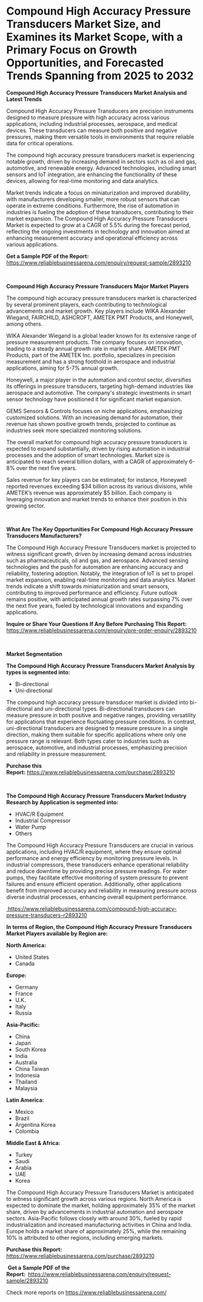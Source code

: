 <p><h1>Compound High Accuracy Pressure Transducers Market Size, and Examines its Market Scope, with a Primary Focus on Growth Opportunities, and Forecasted Trends Spanning from 2025 to 2032</h1></p><p><strong>Compound High Accuracy Pressure Transducers Market Analysis and Latest Trends</strong></p>
<p><p>Compound High Accuracy Pressure Transducers are precision instruments designed to measure pressure with high accuracy across various applications, including industrial processes, aerospace, and medical devices. These transducers can measure both positive and negative pressures, making them versatile tools in environments that require reliable data for critical operations.</p><p>The compound high accuracy pressure transducers market is experiencing notable growth, driven by increasing demand in sectors such as oil and gas, automotive, and renewable energy. Advanced technologies, including smart sensors and IoT integration, are enhancing the functionality of these devices, allowing for real-time monitoring and data analytics.</p><p>Market trends indicate a focus on miniaturization and improved durability, with manufacturers developing smaller, more robust sensors that can operate in extreme conditions. Furthermore, the rise of automation in industries is fueling the adoption of these transducers, contributing to their market expansion. The Compound High Accuracy Pressure Transducers Market is expected to grow at a CAGR of 5.5% during the forecast period, reflecting the ongoing investments in technology and innovation aimed at enhancing measurement accuracy and operational efficiency across various applications.</p></p>
<p><strong>Get a Sample PDF of the Report:&nbsp;</strong> <a href="https://www.reliablebusinessarena.com/enquiry/request-sample/2893210?utm_campaign=2928&utm_medium=2&utm_source=Github&utm_content=ia&utm_term=15032025&utm_id=compound-high-accuracy-pressure-transducers">https://www.reliablebusinessarena.com/enquiry/request-sample/2893210</a></p>
<p>&nbsp;</p>
<p><strong>Compound High Accuracy Pressure Transducers Major Market Players</strong></p>
<p><p>The compound high accuracy pressure transducers market is characterized by several prominent players, each contributing to technological advancements and market growth. Key players include WIKA Alexander Wiegand, FAIRCHILD, ASHCROFT, AMETEK PMT Products, and Honeywell, among others. </p><p>WIKA Alexander Wiegand is a global leader known for its extensive range of pressure measurement products. The company focuses on innovation, leading to a steady annual growth rate in market share. AMETEK PMT Products, part of the AMETEK Inc. portfolio, specializes in precision measurement and has a strong foothold in aerospace and industrial applications, aiming for 5-7% annual growth.</p><p>Honeywell, a major player in the automation and control sector, diversifies its offerings in pressure transducers, targeting high-demand industries like aerospace and automotive. The company's strategic investments in smart sensor technology have positioned it for significant market expansion.</p><p>GEMS Sensors & Controls focuses on niche applications, emphasizing customized solutions. With an increasing demand for automation, their revenue has shown positive growth trends, projected to continue as industries seek more specialized monitoring solutions.</p><p>The overall market for compound high accuracy pressure transducers is expected to expand substantially, driven by rising automation in industrial processes and the adoption of smart technologies. Market size is anticipated to reach several billion dollars, with a CAGR of approximately 6-8% over the next five years.</p><p>Sales revenue for key players can be estimated; for instance, Honeywell reported revenues exceeding $34 billion across its various divisions, while AMETEK’s revenue was approximately $5 billion. Each company is leveraging innovation and market trends to enhance their position in this growing sector.</p></p>
<p>&nbsp;</p>
<p><strong>What Are The Key Opportunities For Compound High Accuracy Pressure Transducers Manufacturers?</strong></p>
<p><p>The Compound High Accuracy Pressure Transducers market is projected to witness significant growth, driven by increasing demand across industries such as pharmaceuticals, oil and gas, and aerospace. Advanced sensing technologies and the push for automation are enhancing accuracy and reliability, fostering adoption. Notably, the integration of IoT is set to propel market expansion, enabling real-time monitoring and data analytics. Market trends indicate a shift towards miniaturization and smart sensors, contributing to improved performance and efficiency. Future outlook remains positive, with anticipated annual growth rates surpassing 7% over the next five years, fueled by technological innovations and expanding applications.</p></p>
<p><strong>Inquire or Share Your Questions If Any Before Purchasing This Report:</strong> <a href="https://www.reliablebusinessarena.com/enquiry/pre-order-enquiry/2893210?utm_campaign=2928&utm_medium=2&utm_source=Github&utm_content=ia&utm_term=15032025&utm_id=compound-high-accuracy-pressure-transducers">https://www.reliablebusinessarena.com/enquiry/pre-order-enquiry/2893210</a></p>
<p>&nbsp;</p>
<p><strong>Market Segmentation</strong></p>
<p><strong>The Compound High Accuracy Pressure Transducers Market Analysis by types is segmented into:</strong></p>
<p><ul><li>Bi-directional</li><li>Uni-directional</li></ul></p>
<p><p>The compound high accuracy pressure transducer market is divided into bi-directional and uni-directional types. Bi-directional transducers can measure pressure in both positive and negative ranges, providing versatility for applications that experience fluctuating pressure conditions. In contrast, uni-directional transducers are designed to measure pressure in a single direction, making them suitable for specific applications where only one pressure range is relevant. Both types cater to industries such as aerospace, automotive, and industrial processes, emphasizing precision and reliability in pressure measurement.</p></p>
<p><strong>Purchase this Report:&nbsp;</strong><a href="https://www.reliablebusinessarena.com/purchase/2893210?utm_campaign=2928&utm_medium=2&utm_source=Github&utm_content=ia&utm_term=15032025&utm_id=compound-high-accuracy-pressure-transducers">https://www.reliablebusinessarena.com/purchase/2893210</a></p>
<p>&nbsp;</p>
<p><strong>The Compound High Accuracy Pressure Transducers Market Industry Research by Application is segmented into:</strong></p>
<p><ul><li>HVAC/R Equipment</li><li>Industrial Compressor</li><li>Water Pump</li><li>Others</li></ul></p>
<p><p>The Compound High Accuracy Pressure Transducers are crucial in various applications, including HVAC/R equipment, where they ensure optimal performance and energy efficiency by monitoring pressure levels. In industrial compressors, these transducers enhance operational reliability and reduce downtime by providing precise pressure readings. For water pumps, they facilitate effective monitoring of system pressure to prevent failures and ensure efficient operation. Additionally, other applications benefit from improved accuracy and reliability in measuring pressure across diverse industrial processes, enhancing overall equipment performance.</p></p>
<p><a href="https://www.reliablebusinessarena.com/compound-high-accuracy-pressure-transducers-r2893210?utm_campaign=2928&utm_medium=2&utm_source=Github&utm_content=ia&utm_term=15032025&utm_id=compound-high-accuracy-pressure-transducers">&nbsp;https://www.reliablebusinessarena.com/compound-high-accuracy-pressure-transducers-r2893210</a></p>
<p><strong>In terms of Region, the Compound High Accuracy Pressure Transducers Market Players available by Region are:</strong></p>
<p>
    <p> <strong> North America: </strong>
        <ul>
            <li>United States</li>
            <li>Canada</li>
        </ul>
        </p> 
    <p> <strong> Europe: </strong>
        <ul>
            <li>Germany</li>
            <li>France</li>
            <li>U.K.</li>
            <li>Italy</li>
            <li>Russia</li>
        </ul>
        </p> 
    <p> <strong> Asia-Pacific: </strong>
        <ul>
            <li>China</li>
            <li>Japan</li>
            <li>South Korea</li>
            <li>India</li>
            <li>Australia</li>
            <li>China Taiwan</li>
            <li>Indonesia</li>
            <li>Thailand</li>
            <li>Malaysia</li>
        </ul>
        </p> 
    <p> <strong> Latin America: </strong>
        <ul>
            <li>Mexico</li>
            <li>Brazil</li>
            <li>Argentina Korea</li>
            <li>Colombia</li>
        </ul>
        </p> 
    <p> <strong> Middle East & Africa: </strong>
        <ul>
            <li>Turkey</li>
            <li>Saudi</li>
            <li>Arabia</li>
            <li>UAE</li>
            <li>Korea</li>
        </ul>
    </p>
    </p>
<p><p>The Compound High Accuracy Pressure Transducers Market is anticipated to witness significant growth across various regions. North America is expected to dominate the market, holding approximately 35% of the market share, driven by advancements in industrial automation and aerospace sectors. Asia-Pacific follows closely with around 30%, fueled by rapid industrialization and increased manufacturing activities in China and India. Europe holds a market share of approximately 25%, while the remaining 10% is attributed to other regions, including emerging markets.</p></p>
<p><strong>Purchase this Report: </strong><a href="https://www.reliablebusinessarena.com/purchase/2893210?utm_campaign=2928&utm_medium=2&utm_source=Github&utm_content=ia&utm_term=15032025&utm_id=compound-high-accuracy-pressure-transducers">https://www.reliablebusinessarena.com/purchase/2893210</a></p>
<p>&nbsp;<strong>Get a Sample PDF of the Report:&nbsp;&nbsp;</strong><a href="https://www.reliablebusinessarena.com/enquiry/request-sample/2893210?utm_campaign=2928&utm_medium=2&utm_source=Github&utm_content=ia&utm_term=15032025&utm_id=compound-high-accuracy-pressure-transducers">https://www.reliablebusinessarena.com/enquiry/request-sample/2893210</a></p>
<p><strong></strong></p>
<p>Check more reports on <a href="https://www.reliablebusinessarena.com/?utm_campaign=2928&utm_medium=2&utm_source=Github&utm_content=ia&utm_term=15032025&utm_id=compound-high-accuracy-pressure-transducers">https://www.reliablebusinessarena.com/</a></p>